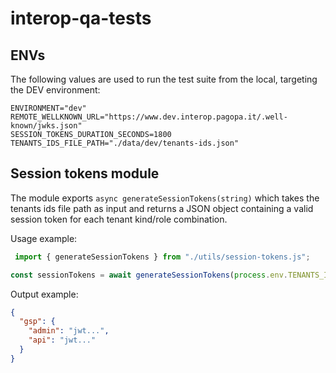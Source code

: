 # interop-qa-tests

## ENVs
The following values are used to run the test suite from the local, targeting the DEV environment:

```
ENVIRONMENT="dev"
REMOTE_WELLKNOWN_URL="https://www.dev.interop.pagopa.it/.well-known/jwks.json"
SESSION_TOKENS_DURATION_SECONDS=1800
TENANTS_IDS_FILE_PATH="./data/dev/tenants-ids.json"
```

## Session tokens module

The module exports `async generateSessionTokens(string)` which takes the tenants ids file path as input and
returns a JSON object containing a valid session token for each tenant kind/role combination.

Usage example:

```javascript
 import { generateSessionTokens } from "./utils/session-tokens.js";

const sessionTokens = await generateSessionTokens(process.env.TENANTS_IDS_FILE_PATH);
```

Output example:
```json
{
  "gsp": {
    "admin": "jwt...",
    "api": "jwt..."
  }
}
```
